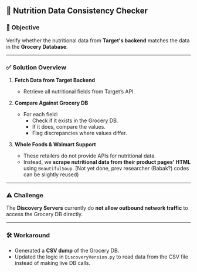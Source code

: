 ## 🥗 Nutrition Data Consistency Checker

### 📌 Objective  
Verify whether the nutritional data from **Target's backend** matches the data in the **Grocery Database**.

---

### ✅ Solution Overview  

1. **Fetch Data from Target Backend**  
   - Retrieve all nutritional fields from Target’s API.

2. **Compare Against Grocery DB**  
   - For each field:
     - Check if it exists in the Grocery DB.
     - If it does, compare the values.
     - Flag discrepancies where values differ.

3. **Whole Foods & Walmart Support**  
   - These retailers do not provide APIs for nutritional data.
   - Instead, we **scrape nutritional data from their product pages' HTML** using `BeautifulSoup`. [Not yet done, prev researcher (Babak?) codes can be slightly reused)

---

### ⚠️ Challenge  
The **Discovery Servers** currently do **not allow outbound network traffic** to access the Grocery DB directly.

---

### 🛠️ Workaround  
- Generated a **CSV dump** of the Grocery DB.  
- Updated the logic in `DiscoveryVersion.py` to read data from the CSV file instead of making live DB calls.
